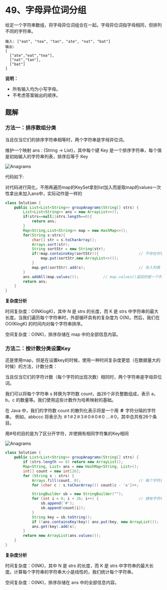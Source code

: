 # 49、字母异位词分组

给定一个字符串数组，将字母异位词组合在一起。字母异位词指字母相同，但排列不同的字符串。

```
输入: ["eat", "tea", "tan", "ate", "nat", "bat"]
输出:
[
  ["ate","eat","tea"],
  ["nat","tan"],
  ["bat"]
]
```

**说明：**

- 所有输入均为小写字母。
- 不考虑答案输出的顺序。

## 题解

### 方法一：排序数组分类

当且仅当它们的排序字符串相等时，两个字符串是字母异位词。

维护一个映射 ans : {String -> List}，其中每个键 Key 是一个排序字符串，每个值是初始输入的字符串列表，排序后等于 Key

![Anagrams](https://gitee.com/zero049/MyNoteImages/raw/master/49_groupanagrams1.png)

代码如下:

对代码进行简化，不用再遍历map的KeySet拿到list加入而是取map的values一次性拿出来加入ans中，实际动作是一样的

```java
class Solution {
    public List<List<String>> groupAnagrams(String[] strs) {
        List<List<String>> ans = new ArrayList<>();
        if(strs==null||strs.length==0){
            return ans;
        }
        Map<String,List<String>> map = new HashMap<>();
        for(String s:strs){
            char[] str = s.toCharArray();
            Arrays.sort(str);
            String sortStr = new String(str);
            if(!map.containsKey(sortStr)){					// 不存在时需要建立列表
                map.put(sortStr,new ArrayList<>());
            }
            map.get(sortStr).add(s);						// 存入列表
        }
        ans.addAll(map.values());			// map.values()返回的是一个列表，其中每个元素都是List<String>
        return ans;
    }
}
```

**复杂度分析**

时间复杂度：O(NKlogK)，其中 N 是 strs 的长度，而 K 是 strs 中字符串的最大长度。当我们遍历每个字符串时，外部循环具有的复杂度为 O(N)。然后，我们在 OO(KlogK) 的时间内对每个字符串排序。

空间复杂度：O(NK)，排序存储在 map 中的全部信息内容。



### 方法二：按计数分类设置Key

还是使用map，但是在设置key的时候，使用一种时间复杂度更低（在数据量大的时候）的方法，计数分类：

当且仅当它们的字符计数（每个字符的出现次数）相同时，两个字符串是字母异位词。

我们可以将每个字符串 s 转换为字符数 count，由26个非负整数组成，表示 a，b，c 的数量等。我们使用这些计数作为哈希映射的基础。

在 Java 中，我们的字符数 count 的散列化表示将是一个用 **＃** 字符分隔的字符串。 例如，abbccc 将表示为 ＃1＃2＃3＃0＃0＃0 ...＃0，其中总共有26个条目。 

用#号的目的是为了区分开字符，并使拥有相同字符集的Key相同

![Anagrams](https://gitee.com/zero049/MyNoteImages/raw/master/49_groupanagrams2.png)

```java
class Solution {
    public List<List<String>> groupAnagrams(String[] strs) {
        if (strs.length == 0) return new ArrayList();
        Map<String, List> ans = new HashMap<String, List>();
        int[] count = new int[26];
        for (String s : strs) {
            Arrays.fill(count, 0);							// 每个字符重新计算26个字母个数
            for (char c : s.toCharArray()) count[c - 'a']++;

            StringBuilder sb = new StringBuilder("");
            for (int i = 0; i < 26; i++) {					// 拥有字符相同的数量是相同的
                sb.append('#');
                sb.append(count[i]);
            }
            String key = sb.toString();
            if (!ans.containsKey(key)) ans.put(key, new ArrayList());
            ans.get(key).add(s);
        }
        return new ArrayList(ans.values());
    }
}

```

**复杂度分析**

时间复杂度：O(NK)，其中 N 是 strs 的长度，而 K 是 strs 中字符串的最大长度。计算每个字符串的字符串大小是线性的，我们统计每个字符串。

空间复杂度：O(NK)，排序存储在 ans 中的全部信息内容。

